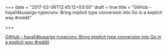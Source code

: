 +++
date = "2017-02-06T12:45:12+03:00"
draft = true
title = "GitHub - haya14busa/go-typeconv: Bring implicit type conversion into Go in a explicit way  #reddit"

+++

<p><a href="https://t.co/GiM37kpnsH">GitHub - haya14busa/go-typeconv: Bring implicit type conversion into Go in a explicit way  #reddit</a></p>
